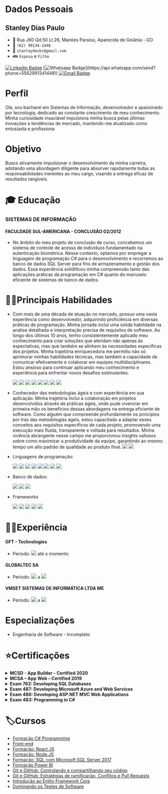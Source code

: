 # Dados Pessoais
## Stanley Dias Paulo 
* :triangular_flag_on_post: Rua J60 Qd.50 Lt.26, Manões Paraiso, Aparecida de Goiânia - GO
* :iphone: `(62) 99134-1448`
* :email: `stanleydevbr@gmail.com`
* :family: `Esposa` e `Filho`

[![Linkedin Badge](https://img.shields.io/badge/-Linkedin-blue?style=flat-square&logo=Linkedin&logoColor=white&link=https://www.linkedin.com/in/stanleydiaspaulo/)](https://www.linkedin.com/in/stanleydiaspaulo/)
[![Whatsapp Badge](https://img.shields.io/badge/-Whatsapp-4CA143?style=flat-square&labelColor=4CA143&logo=whatsapp&logoColor=white&link=https://api.whatsapp.com/send?phone=5562991341448!)](https://api.whatsapp.com/send?phone=5562991341448!)
[![Gmail Badge](https://img.shields.io/badge/-Gmail-c14438?style=flat-square&logo=Gmail&logoColor=white&link=mailto:stanleydiaspaulo@gmail.com)](mailto:stanleydiaspaulo@gmail.com)

# Perfil
Olá, sou bacharel em Sistemas de Informação, desenvolvedor e apaixonado por tecnologia, dedicado ao constante crescimento de meu conhecimento. Minha curiosidade insaciável impulsiona minha busca pelas últimas inovações e tendências de mercado, mantendo-me atualizado como entusiasta e profissiona

# Objetivo
Busco ativamente impulsionar o desenvolvimento da minha carreira, adotando uma abordagem diligente para absorver rapidamente todas as responsabilidades inerentes ao meu cargo, visando a entrega eficaz de resultados tangíveis.

# :mortar_board: Educação
### SISTEMAS DE INFORMAÇÃO
#### FACULDADE SUL-AMERICANA - CONCLUSÃO 02/2012
* No âmbito do meu projeto de conclusão de curso, concebemos um sistema de controle de acesso de indivíduos fundamentado na autenticação biométrica. Nesse contexto, optamos por empregar a linguagem de programação C# para o desenvolvimento e recorremos ao banco de dados SQL Server para fins de armazenamento e gestão dos dados. Essa experiência solidificou minha compreensão tanto das aplicações práticas da programação em C# quanto do manuseio eficiente de sistemas de banco de dados.

# 👨‍💻Principais Habilidades
* Com mais de uma década de atuação no mercado, possuo uma vasta experiência como desenvolvedor, adquirindo proficiência em diversas práticas de programação. Minha jornada inclui uma sólida habilidade na análise detalhada e interpretação precisa de requisitos de software. Ao longo dos últimos 10 anos, tenho consistentemente aplicado meu conhecimento para criar soluções que atendam não apenas às expectativas, mas que também se alinhem às necessidades específicas dos projetos. Minha trajetória enriquecedora me permitiu não só aprimorar minhas habilidades técnicas, mas também a capacidade de comunicar efetivamente e colaborar em equipes multidisciplinares. Estou ansioso para continuar aplicando meu conhecimento e experiência para enfrentar novos desafios estimulantes.

    <img src="https://img.shields.io/badge/%20-OOP-green"/>
    <img src="https://img.shields.io/badge/%20-SOLID-blue"/>
    <img src="https://img.shields.io/badge/-Clean%20Code-lightgrey"/>
    <img src="https://img.shields.io/badge/%20-Design%20Patterns-orange"/>
    <img src="https://img.shields.io/badge/%20-DDD-yellowgreen"/>
    <img src="https://img.shields.io/badge/%20-CQRS-blue"/>
    <img src="https://img.shields.io/badge/%20-TDD-lightgrey"/>
    <img src="https://img.shields.io/badge/%20-BDD-brightgreen"/>
* Conhecedor das metodologias ágeis e com experiência em sua aplicação. Minha trajetória inclui a colaboração em projetos desenvolvidos através de práticas ágeis, onde pude vivenciar em primeira mão os benefícios dessas abordagens na entrega eficiente de software. Como alguém que compreende profundamente os princípios por trás das metodologias ágeis, estou capacitado a adaptar esses conceitos aos requisitos específicos de cada projeto, promovendo uma execução mais fluida, transparente e voltada para resultados. Minha vivência abrangente nesse campo me proporcionou insights valiosos sobre como maximizar a produtividade da equipe, garantindo ao mesmo tempo um alto padrão de qualidade ao produto final. <img src="https://img.shields.io/badge/SCRUM-blue"/> <img src="https://img.shields.io/badge/KAMBAN-red"/>
* Linguagens de programação:

    <img src="https://img.shields.io/badge/%20-C%23-green"/>
    <img src="https://img.shields.io/badge/%20-Delphi-lightgrey"/>
    <img src="https://img.shields.io/badge/%20-VB6-yellowgreen"/> 
    <img src="https://img.shields.io/badge/%20-TypeScript-blue"/>
    <img src="https://img.shields.io/badge/%20-Java%20Script-yellow"/>
    <img src="https://img.shields.io/badge/%20-NodeJS-green"/>
    <img src="https://img.shields.io/badge/%20-HTML5-red"/>
    <img src="https://img.shields.io/badge/-CSS3-blue"/>
* Banco de dados:

    <img src="https://img.shields.io/badge/Microsof-SQL%20Server-yellow"/>
    <img src="https://img.shields.io/badge/%20-Oracle-red"/>
    <img src="https://img.shields.io/badge/%20-MySQL-blue" />

* Frameworks

    <img src="https://img.shields.io/badge/EntityFramework-Core-blue"/>
    <img src="https://img.shields.io/badge/ASP.NET-MVC5-green"/>
    <img src="https://img.shields.io/badge/ASP.NET-Core-blue"/>
    <img src="https://img.shields.io/badge/Angular-7%2B-red"/>
    <img src="https://img.shields.io/badge/React-JS-orange"/>
    

# 👨‍💼Experiência
#### GFT - Technologies
* Período:   <img src="https://img.shields.io/badge/09-2021-green" /> até o momento

#### GLOBALTEC SA
* Período: <img src="https://img.shields.io/badge/09-2010-green"/> a <img src="https://img.shields.io/badge/09-2021-red" />

#### VMSET SISTEMAS DE INFORMÁTICA LTDA ME
* Período: <img src="https://img.shields.io/badge/05-2010-green"/> a <img src="https://img.shields.io/badge/08-2010-red"/>

# Especializações
* Engenharia de Software - Incompleto

# ⭐Certificações
<details>
    <summary><b>MCSD - App Builder - Certified 2020</b></summary>
        <table>
            <tr><td><a href="https://www.youracclaim.com/badges/9ea715fb-7ca6-41ad-aa98-588a4133c1a5/linked_in_profile">Verificar</a></td></tr>
            <tr><td><img src="imagens/MCSD.png" width = "250px"></td></tr>
        </table>       
</details>

<details>
    <summary><b>MCSA – App Web – Certified 2019</b></summary>
        <table>
            <tr><td><a href="https://www.youracclaim.com/badges/a04d7fa8-4da3-41b7-97f9-48379b81339d/linked_in_profile">Verificar</a></td></tr>
            <tr><td><img src="imagens/MCSA-Web.png" width = "250px"></td></tr>
        </table>       
</details>

<details>
    <summary><b>Exam 762: Developing SQL Databases</b></summary>
        <table>
            <tr><td><a href="https://www.youracclaim.com/badges/3f3634c0-d0de-4bd7-a092-10fed5fa77ef?source=linked_in_profile">Verificar</a></td></tr>
            <tr><td><img src="imagens/70-762.png" width = "250px"></td></tr>
        </table>       
</details>

<details>
    <summary><b>Exam 487: Developing Microsoft Azure and Web Services</b></summary>
        <table>
            <tr><td><a href="https://www.youracclaim.com/badges/fc708740-03c3-4c77-8f65-daf7d873e816">Verificar</a></td></tr>
            <tr><td><img src="imagens/70-487.png" width = "250px"></td></tr>
        </table>       
</details>

<details>
    <summary><b>Exam 486: Developing ASP.NET MVC Web Applications</b></summary>
        <table>
            <tr><td><a href="https://www.youracclaim.com/badges/3080933a-2efa-4324-aa62-b3514d48a706">Verificar</a> </td></tr>
            <tr><td><img src="imagens/70-486.png" width = "250px"></td></tr>
        </table>       
</details>

<details>
    <summary><b>Exam 483: Programming in C#</b></summary>
        <table>
            <tr><td><a href="https://www.youracclaim.com/badges/12f84070-acee-482d-8cd2-a41d742243e3">Verificar</a></td></tr>
            <tr><td><img src="imagens/70-483.png" width = "250px"></td></tr>
        </table>       
</details>

# 🏷️Cursos
* [Formação C# Programming](/cursos/formacao_csharp_programming.md)
* [Front-end](/cursos/formacao_front_end.md)
* [Formação: React JS](/cursos/formacao_react_js.md)
* [Formação: Node.JS](/cursos/formacao_node_js.md)
* [Formação: SQL com Microsoft SQL Server 2017](/cursos/formacao_sql_server_2017.md)
* [Formação Power BI](/cursos/formacao_power_bi.md)
* [Git e GitHub: Controlando e compartilhando seu código](/cursos/git_github_controle.md)
* [Git e GitHub: Estratégias de ramificação, Conflitos e Pull Requests](/cursos/git_github_estrategias.md)
* [Introdução ao Entity Framework Core](/cursos/introducao_entityframeworkcore.md)
* [Dominando os Testes de Software](/cursos/dominando_teste_sowftware.md)
